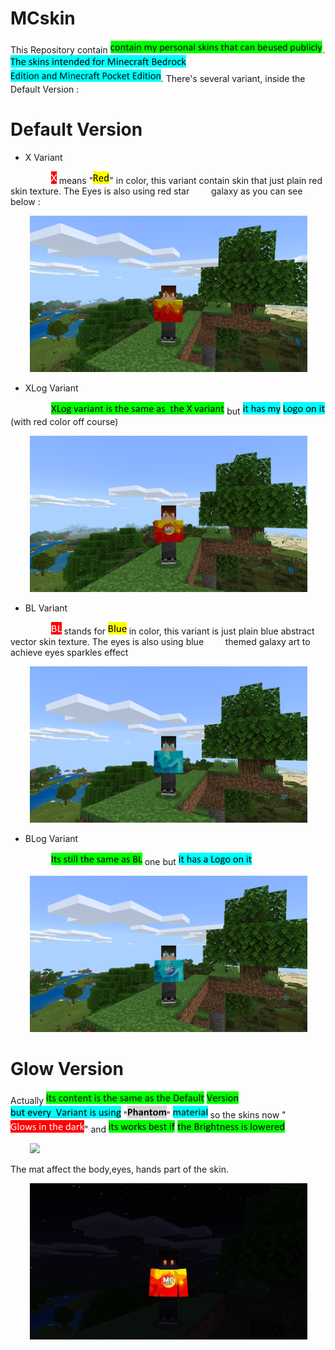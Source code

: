# MCskin

This Repository contain <img src="Initial Release/GitDep/texto/A.PNG" height="20"><img src="Initial Release/GitDep/texto/A2.PNG" height="20">.<img src="Initial Release/GitDep/texto/B.PNG" height="20"><img src="Initial Release/GitDep/texto/B2.PNG" height="20">. There's several variant, inside the Default Version :

# Default Version

  - X Variant
  
⠀⠀⠀  ⠀⠀⠀<img src="Initial Release/GitDep/texto/C.PNG" height="20"> means "<img src="Initial Release/GitDep/texto/C2.PNG" height="20">" in color, this variant contain skin that just plain red skin texture. The Eyes is also using red star   ⠀⠀⠀galaxy as you can see below :
  
  ⠀⠀⠀<img src="Initial Release/GitDep/X.png" height="250">
  
  - XLog Variant
  
  ⠀⠀⠀  ⠀⠀⠀<img src="Initial Release/GitDep/texto/D.PNG" height="20"> but <img src="Initial Release/GitDep/texto/E.PNG" height="20"> <img src="Initial Release/GitDep/texto/E2.PNG" height="20"> (with red color off course)

  ⠀⠀⠀<img src="Initial Release/GitDep/XLog.png" height="250">
  
  - BL Variant
  
  ⠀⠀⠀  ⠀⠀⠀<img src="Initial Release/GitDep/texto/F.PNG" height="20"> stands for <img src="Initial Release/GitDep/texto/F2.PNG" height="20"> in color, this variant is just plain blue abstract vector skin texture. The eyes is also using blue   ⠀⠀⠀themed galaxy art to achieve eyes sparkles effect
  
  ⠀⠀⠀<img src="Initial Release/GitDep/BL.png" height="250">
  
  - BLog Variant
  
  ⠀⠀⠀  ⠀⠀⠀<img src="Initial Release/GitDep/texto/G.PNG" height="20"> one but <img src="Initial Release/GitDep/texto/H.PNG" height="20">

  ⠀⠀⠀<img src="Initial Release/GitDep/BLog.png" height="250">
  
  # Glow Version
  
Actually <img src="Initial Release/GitDep/texto/I.PNG" height="20"> <img src="Initial Release/GitDep/texto/I2.PNG" height="20"> <img src="Initial Release/GitDep/texto/J.PNG" height="20"> "<img src="Initial Release/GitDep/texto/K.PNG" height="20">" <img src="Initial Release/GitDep/texto/L.PNG" height="20"> so the skins now "<img src="Initial Release/GitDep/texto/M.PNG" height="20">" and <img src="Initial Release/GitDep/texto/N.PNG" height="20"> <img src="Initial Release/GitDep/texto/N1.PNG" height="20">
  
  ⠀⠀⠀<img src="Initial Release/GitDep/Demonstration.gif" height="250">
  
The mat affect the body,eyes, hands part of the skin.
  
  ⠀⠀⠀<img src="Initial Release/GitDep/Glow.png" height="250">
  
